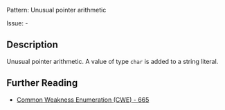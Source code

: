 Pattern: Unusual pointer arithmetic

Issue: -

## Description

Unusual pointer arithmetic. A value of type `char` is added to a string literal.

## Further Reading

* [Common Weakness Enumeration (CWE) - 665](https://cwe.mitre.org/data/definitions/665.html)